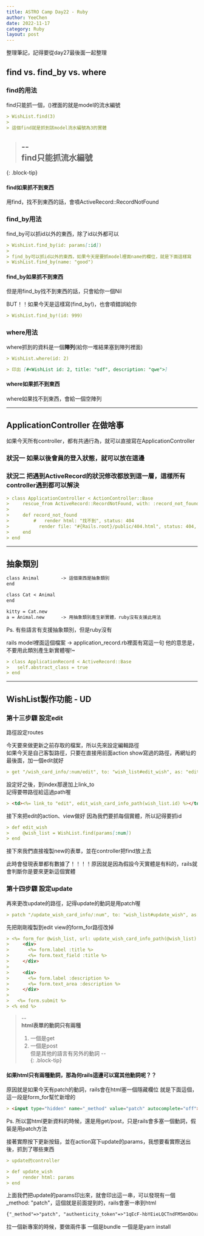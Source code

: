 ```yaml
---
title: ASTRO Camp Day22 - Ruby
author: YeeChen
date: 2022-11-17
category: Ruby
layout: post
---
```



整理筆記，記得要從day27最後面一起整理



find vs. find_by vs. where
------

### find的用法

find只能抓一個，()裡面的就是model的流水編號
```md
> WishList.find(3) 
> 
> 這個find就是抓到該model流水編號為3的實體
```

> --  
> find只能抓流水編號  
> --  
{: .block-tip}


#### find如果抓不到東西
用find，找不到東西的話，會噴ActiveRecord::RecordNotFound




### find_by用法
find_by可以抓id以外的東西，除了id以外都可以
```md
> WishList.find_by(id: params[:id]) 
> 
> find_by可以抓id以外的東西，如果今天是要抓model裡面name的欄位，就是下面這樣寫
> WishList.find_by(name: "good")
```

#### find_by如果抓不到東西
但是用find_by找不到東西的話，只會給你一個Nil

BUT！！如果今天是這樣寫(find_by!)，也會噴錯誤給你
```md
> WishList.find_by!(id: 999)
```


### where用法
where抓到的資料是一個**陣列**(給你一堆結果塞到陣列裡面)

```md
> WishList.where(id: 2)

> 印出 [#<WishList id: 2, title: "sdf", description: "qwe">]
```

#### where如果抓不到東西
where如果找不到東西，會給一個空陣列



***




ApplicationController 在做啥事
------

如果今天所有controller，都有共通行為，就可以直接寫在ApplicationController

### 狀況一 如果以後會員的登入狀態，就可以放在這邊

### 狀況二 把遇到ActiveRecord的狀況修改都放到這一層，這樣所有controller遇到都可以解決

```md
> class ApplicationController < ActionController::Base
>     rescue_from ActiveRecord::RecordNotFound, with: :record_not_found
> 
>     def record_not_found
>         #   render html: "找不到", status: 404
>           render file: "#{Rails.root}/public/404.html", status: 404, layout: false
>     end
> end
```

***


抽象類別
------

```md
class Animal        -> 這個東西是抽象類別
end

class Cat < Animal
end

kitty = Cat.new
a = Animal.new      -> 用抽象類別產生新實體，ruby沒有支援此用法
```
Ps. 有些語言有支援抽象類別，但是ruby沒有




rails model裡面這個檔案 -> application_record.rb裡面有寫這一句
他的意思是，不要用此類別產生新實體喔!~
```md
> class ApplicationRecord < ActiveRecord::Base
>   self.abstract_class = true
> end
```




***


WishList製作功能 - UD
-----

### 第十三步驟 設定edit
路徑設定routes

今天要來做更新之前存取的檔案，所以先來設定編輯路徑  
如果今天是自己客製路徑，只要在直接用前面action show寫過的路徑，再網址的最後面，加一個edit就好
```md
> get "/wish_card_info/:num/edit", to: "wish_list#edit_wish", as: "edit_wish_card_info"
```

設定好之後，到index那邊加上link_to  
記得要帶路徑給這過path喔  
```md
> <td><%= link_to "edit", edit_wish_card_info_path(wish_list.id) %></td>    
```


接下來把edit的action、view做好 
因為我們要抓每個實體，所以記得要抓id  
```md
> def edit_wish
>     @wish_list = WishList.find(params[:num])
> end
```

接下來我們直接複製new的表單，並在controller把find放上去




此時會發現表單都有數據了！！！！原因就是因為假設今天實體是有料的，rails就會判斷你是要來更新這個實體





### 第十四步驟 設定update

再來更改update的路徑，記得update的動詞是用patch喔
```md
> patch "/update_wish_card_info/:num", to: "wish_list#update_wish", as: "update_wish_card_info"
```



先把剛剛複製到edit view的form_for路徑改掉
```md
> <%= form_for @wish_list, url: update_wish_card_info_path(@wish_list) do |form| %>  #改新路徑，記得要帶id
>     <div>
>       <%= form.label :title %>
>       <%= form.text_field :title %>
>     </div>
> 
>     <div>
>       <%= form.label :description %>
>       <%= form.text_area :description %>
>     </div>
> 
>   <%= form.submit %>
> <% end %>
```


> --  
> **html表單的動詞只有兩種**  
> 1. 一個是get  
> 2. 一個是post  
> 但是其他的語言有另外的動詞
> --  
{: .block-tip}




#### 如果html只有兩種動詞，那為何rails這邊可以寫其他動詞呢？？  
原因就是如果今天有patch的動詞，rails會在html塞一個隱藏欄位
就是下面這個，這一段是form_for幫忙新增的
```md
> <input type="hidden" name="_method" value="patch" autocomplete="off"><>
```

Ps. 所以當html更新資料的時候，還是用get/post，只是rails會多塞一個動詞，假裝是用patch方法




接著實際按下更新按鈕，並在action寫下update的params，我想要看實際送出後，抓到了哪些東西
```md
> update的controller

> def update_wish
>     render html: params
> end
```
 
上面我們把update的params印出來，就會印出這一串，可以發現有一個_method: "patch"，這個就是前面提到的，rails會塞一串到html
```md
{"_method"=>"patch", "authenticity_token"=>"1qEcF-hbYEieLQCTndFM5mnDOxa6qZgEGG9AqHb45GvJoc7FodZqZlZtOEVkL9OKUecZXPcrS6Xv9V2NXzSn4A", "wish_list"=>{"title"=>"sdf", "description"=>"qwe"}, "commit"=>"Update Wish list", "controller"=>"wish_list", "action"=>"update_wish", "num"=>"2"}
```





























拉一個新專案的時候，要做兩件事
一個是bundle
一個是是yarn install














